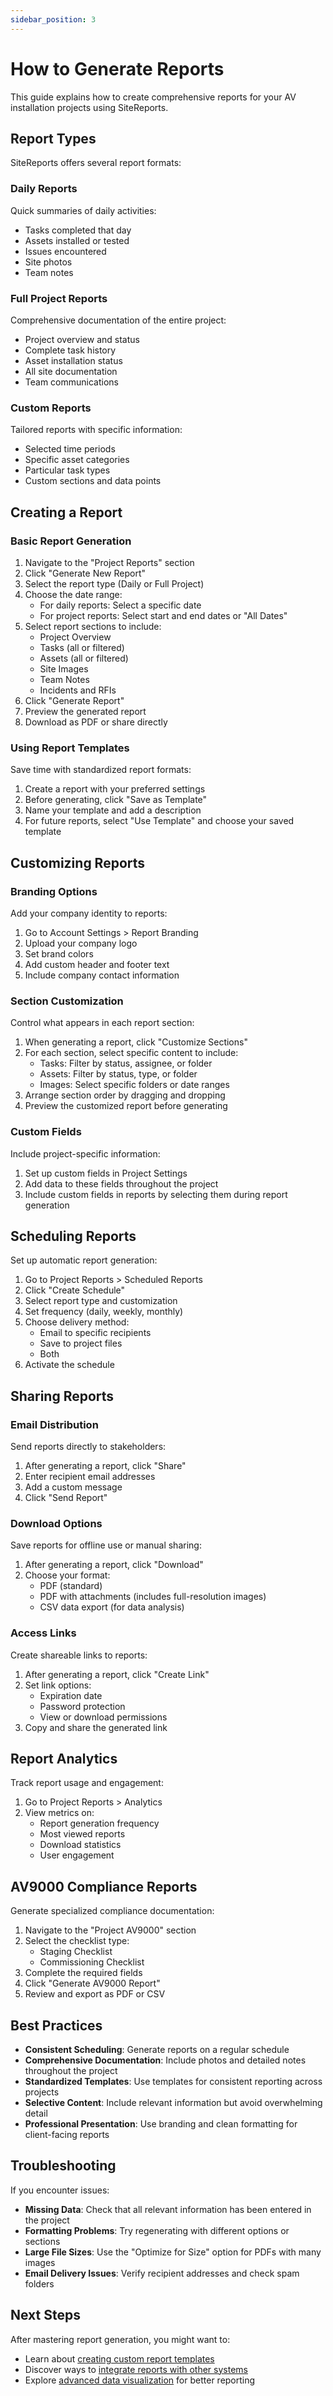 ```yaml
---
sidebar_position: 3
---
```


# How to Generate Reports

This guide explains how to create comprehensive reports for your AV installation projects using SiteReports.

## Report Types

SiteReports offers several report formats:

### Daily Reports

Quick summaries of daily activities:
- Tasks completed that day
- Assets installed or tested
- Issues encountered
- Site photos
- Team notes

### Full Project Reports

Comprehensive documentation of the entire project:
- Project overview and status
- Complete task history
- Asset installation status
- All site documentation
- Team communications

### Custom Reports

Tailored reports with specific information:
- Selected time periods
- Specific asset categories
- Particular task types
- Custom sections and data points

## Creating a Report

### Basic Report Generation

1. Navigate to the "Project Reports" section
2. Click "Generate New Report"
3. Select the report type (Daily or Full Project)
4. Choose the date range:
   - For daily reports: Select a specific date
   - For project reports: Select start and end dates or "All Dates"
5. Select report sections to include:
   - Project Overview
   - Tasks (all or filtered)
   - Assets (all or filtered)
   - Site Images
   - Team Notes
   - Incidents and RFIs
6. Click "Generate Report"
7. Preview the generated report
8. Download as PDF or share directly

### Using Report Templates

Save time with standardized report formats:

1. Create a report with your preferred settings
2. Before generating, click "Save as Template"
3. Name your template and add a description
4. For future reports, select "Use Template" and choose your saved template

## Customizing Reports

### Branding Options

Add your company identity to reports:

1. Go to Account Settings > Report Branding
2. Upload your company logo
3. Set brand colors
4. Add custom header and footer text
5. Include company contact information

### Section Customization

Control what appears in each report section:

1. When generating a report, click "Customize Sections"
2. For each section, select specific content to include:
   - Tasks: Filter by status, assignee, or folder
   - Assets: Filter by status, type, or folder
   - Images: Select specific folders or date ranges
3. Arrange section order by dragging and dropping
4. Preview the customized report before generating

### Custom Fields

Include project-specific information:

1. Set up custom fields in Project Settings
2. Add data to these fields throughout the project
3. Include custom fields in reports by selecting them during report generation

## Scheduling Reports

Set up automatic report generation:

1. Go to Project Reports > Scheduled Reports
2. Click "Create Schedule"
3. Select report type and customization
4. Set frequency (daily, weekly, monthly)
5. Choose delivery method:
   - Email to specific recipients
   - Save to project files
   - Both
6. Activate the schedule

## Sharing Reports

### Email Distribution

Send reports directly to stakeholders:

1. After generating a report, click "Share"
2. Enter recipient email addresses
3. Add a custom message
4. Click "Send Report"

### Download Options

Save reports for offline use or manual sharing:

1. After generating a report, click "Download"
2. Choose your format:
   - PDF (standard)
   - PDF with attachments (includes full-resolution images)
   - CSV data export (for data analysis)

### Access Links

Create shareable links to reports:

1. After generating a report, click "Create Link"
2. Set link options:
   - Expiration date
   - Password protection
   - View or download permissions
3. Copy and share the generated link

## Report Analytics

Track report usage and engagement:

1. Go to Project Reports > Analytics
2. View metrics on:
   - Report generation frequency
   - Most viewed reports
   - Download statistics
   - User engagement

## AV9000 Compliance Reports

Generate specialized compliance documentation:

1. Navigate to the "Project AV9000" section
2. Select the checklist type:
   - Staging Checklist
   - Commissioning Checklist
3. Complete the required fields
4. Click "Generate AV9000 Report"
5. Review and export as PDF or CSV

## Best Practices

- **Consistent Scheduling**: Generate reports on a regular schedule
- **Comprehensive Documentation**: Include photos and detailed notes throughout the project
- **Standardized Templates**: Use templates for consistent reporting across projects
- **Selective Content**: Include relevant information but avoid overwhelming detail
- **Professional Presentation**: Use branding and clean formatting for client-facing reports

## Troubleshooting

If you encounter issues:

- **Missing Data**: Check that all relevant information has been entered in the project
- **Formatting Problems**: Try regenerating with different options or sections
- **Large File Sizes**: Use the "Optimize for Size" option for PDFs with many images
- **Email Delivery Issues**: Verify recipient addresses and check spam folders

## Next Steps

After mastering report generation, you might want to:

- Learn about [creating custom report templates](custom-templates)
- Discover ways to [integrate reports with other systems](system-integration)
- Explore [advanced data visualization](data-visualization) for better reporting